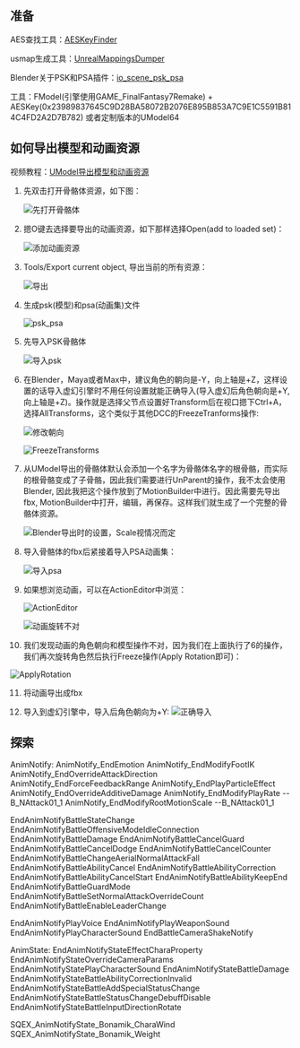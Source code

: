 ## 准备

AES查找工具：[AESKeyFinder](https://github.com/GHFear/AESKeyFinder-By-GHFear)

usmap生成工具：[UnrealMappingsDumper](https://github.com/TheNaeem/UnrealMappingsDumper)

Blender关于PSK和PSA插件：[io_scene_psk_psa](https://github.com/DarklightGames/io_scene_psk_psa)

工具：FModel(引擎使用GAME_FinalFantasy7Remake) + AESKey(0x23989837645C9D28BA58072B2076E895B853A7C9E1C5591B814C4FD2A2D7B782) 或者定制版本的UModel64

## 如何导出模型和动画资源

视频教程：[UModel导出模型和动画资源](https://www.youtube.com/watch?v=S0_0-7TcR4s)

1. 先双击打开骨骼体资源，如下图：

   ![先打开骨骼体](./FF7RemakePic/1.png)

2. 摁O键去选择要导出的动画资源，如下那样选择Open(add to loaded set)：
   
   ![添加动画资源](./FF7RemakePic/2.png)

3. Tools/Export current object, 导出当前的所有资源：
   
   ![导出](./FF7RemakePic/3.png)

4. 生成psk(模型)和psa(动画集)文件
   
   ![psk_psa](./FF7RemakePic/4.png)

5. 先导入PSK骨骼体
   
   ![导入psk](./FF7RemakePic/5.png)

6. 在Blender，Maya或者Max中，建议角色的朝向是-Y，向上轴是+Z，这样设置的话导入虚幻引擎时不用任何设置就能正确导入(导入虚幻后角色朝向是+Y, 向上轴是+Z)。操作就是选择父节点设置好Transform后在视口摁下Ctrl+A，选择AllTransforms，这个类似于其他DCC的FreezeTranforms操作:
   
   ![修改朝向](./FF7RemakePic/7.png)

   ![FreezeTransforms](./FF7RemakePic/8.png)

7. 从UModel导出的骨骼体默认会添加一个名字为骨骼体名字的根骨骼，而实际的根骨骼变成了子骨骼，因此我们需要进行UnParent的操作，我不太会使用Blender, 因此我把这个操作放到了MotionBuilder中进行。因此需要先导出fbx, MotionBuilder中打开，编辑，再保存。这样我们就生成了一个完整的骨骼体资源。
   
   ![Blender导出时的设置，Scale视情况而定](./FF7RemakePic/10.png)

8. 导入骨骼体的fbx后紧接着导入PSA动画集：
   
   ![导入psa](./FF7RemakePic/6.png)

9. 如果想浏览动画，可以在ActionEditor中浏览：
   
   ![ActionEditor](./FF7RemakePic/9.png)

   ![动画旋转不对](./FF7RemakePic/12.png)

10. 我们发现动画的角色朝向和模型操作不对，因为我们在上面执行了6的操作，我们再次旋转角色然后执行Freeze操作(Apply Rotation即可)：
  
  ![ApplyRotation](./FF7RemakePic/13.png)

11.  将动画导出成fbx
     
12.  导入到虚幻引擎中，导入后角色朝向为+Y:
    ![正确导入](./FF7RemakePic/11.png)


## 探索

AnimNotify:
AnimNotify_EndEmotion
AnimNotify_EndModifyFootIK
AnimNotify_EndOverrideAttackDirection
AnimNotify_EndForceFeedbackRange
AnimNotify_EndPlayParticleEffect
AnimNotify_EndOverrideAdditiveDamage
AnimNotify_EndModifyPlayRate         --B_NAttack01_1
AnimNotify_EndModifyRootMotionScale  --B_NAttack01_1

EndAnimNotifyBattleStateChange
EndAnimNotifyBattleOffensiveModeIdleConnection
EndAnimNotifyBattleDamage
EndAnimNotifyBattleCancelGuard
EndAnimNotifyBattleCancelDodge
EndAnimNotifyBattleCancelCounter
EndAnimNotifyBattleChangeAerialNormalAttackFall
EndAnimNotifyBattleAbilityCancel
EndAnimNotifyBattleAbilityCorrection
EndAnimNotifyBattleAbilityCancelStart
EndAnimNotifyBattleAbilityKeepEnd
EndAnimNotifyBattleGuardMode
EndAnimNotifyBattleSetNormalAttackOverrideCount
EndAnimNotifyBattleEnableLeaderChange

EndAnimNotifyPlayVoice
EndAnimNotifyPlayWeaponSound
EndAnimNotifyPlayCharacterSound
EndBattleCameraShakeNotify


AnimState:
EndAnimNotifyStateEffectCharaProperty
EndAnimNotifyStateOverrideCameraParams
EndAnimNotifyStatePlayCharacterSound
EndAnimNotifyStateBattleDamage
EndAnimNotifyStateBattleAbilityCorrectionInvalid
EndAnimNotifyStateBattleAddSpecialStatusChange
EndAnimNotifyStateBattleStatusChangeDebuffDisable
EndAnimNotifyStateBattleInputDirectionRotate

SQEX_AnimNotifyState_Bonamik_CharaWind
SQEX_AnimNotifyState_Bonamik_Weight